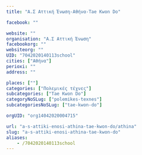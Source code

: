 ```yaml
---
title: "Α.Σ Αττική Ένωση-Αθήνα-Tae Kwon Do"

facebook: ""

website: ""
organisation: "Α.Σ Αττική Ένωση"
facebookorg: ""
websiteorg: ""
UID: "7042020140113school"
cities: ["Αθήνα"]
perioxi: ""
address: ""

places: [""]
categories: ["Πολεμικές τέχνες"]
subcategories: ["Tae Kwon Do"]
categoryNoSLug: ["polemikes-texnes"]
subcategoriesNoSLug: ["tae-kwon-do"]

orgUID: "org14042020004715"

url: "a-s-attiki-enosi-athina-tae-kwon-do/athina"
slug: "a-s-attiki-enosi-athina-tae-kwon-do"
aliases:
    - /7042020140113school
---
```





